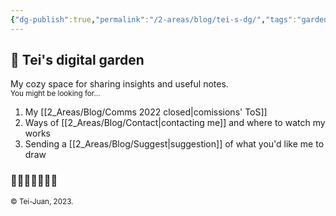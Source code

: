 ```yaml
---
{"dg-publish":true,"permalink":"/2-areas/blog/tei-s-dg/","tags":"gardenEntry"}
---
```



## 🌱 Tei's digital garden

My cozy space for sharing insights and useful notes.  
<sub>You might be looking for...</sub>
1. My [[2_Areas/Blog/Comms 2022 closed|comissions' ToS]]  
2. Ways of [[2_Areas/Blog/Contact|contacting me]] and where to watch my works  
3. Sending a [[2_Areas/Blog/Suggest|suggestion]] of what you'd like me to draw

### 🌻🌷🌿🌺🍀🌸🌾

<sub>© Tei-Juan, 2023.</sub>
<!--
[[2_Areas/Blog/Tei's DG#|About]] | [[2_Areas/Blog/Privacy policy|Privacy policy]]
-->